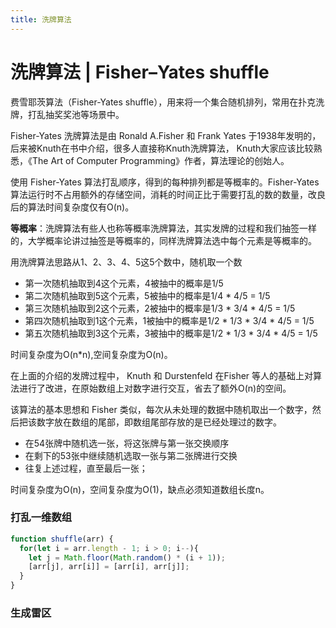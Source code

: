 ```yaml
---
title: 洗牌算法
---
```

# 洗牌算法 | Fisher–Yates shuffle

费雪耶茨算法（Fisher-Yates shuffle），用来将一个集合随机排列，常用在扑克洗牌，打乱抽奖奖池等场景中。

Fisher-Yates 洗牌算法是由 Ronald A.Fisher 和 Frank Yates 于1938年发明的，后来被Knuth在书中介绍，很多人直接称Knuth洗牌算法， Knuth大家应该比较熟悉，《The Art of Computer Programming》作者，算法理论的创始人。

使用 Fisher-Yates 算法打乱顺序，得到的每种排列都是等概率的。Fisher-Yates 算法运行时不占用额外的存储空间，消耗的时间正比于需要打乱的数的数量，改良后的算法时间复杂度仅有O(n)。

**等概率**：洗牌算法有些人也称等概率洗牌算法，其实发牌的过程和我们抽签一样的，大学概率论讲过抽签是等概率的，同样洗牌算法选中每个元素是等概率的。

用洗牌算法思路从1、2、3、4、5这5个数中，随机取一个数

+ 第一次随机抽取到4这个元素，4被抽中的概率是1/5
+ 第二次随机抽取到5这个元素，5被抽中的概率是1/4 * 4/5 = 1/5
+ 第三次随机抽取到2这个元素，2被抽中的概率是1/3 \* 3/4  * 4/5 = 1/5
+ 第四次随机抽取到1这个元素，1被抽中的概率是1/2 * 1/3 * 3/4 * 4/5 = 1/5
+ 第五次随机抽取到3这个元素，3被抽中的概率是1/2 * 1/3 * 3/4 * 4/5 = 1/5

时间复杂度为O(n*n),空间复杂度为O(n)。

在上面的介绍的发牌过程中， Knuth 和 Durstenfeld 在Fisher 等人的基础上对算法进行了改进，在原始数组上对数字进行交互，省去了额外O(n)的空间。

该算法的基本思想和 Fisher 类似，每次从未处理的数据中随机取出一个数字，然后把该数字放在数组的尾部，即数组尾部存放的是已经处理过的数字。

+ 在54张牌中随机选一张，将这张牌与第一张交换顺序
+ 在剩下的53张中继续随机选取一张与第二张牌进行交换
+ 往复上述过程，直至最后一张；

时间复杂度为O(n)，空间复杂度为O(1)，缺点必须知道数组长度n。

### 打乱一维数组

```js
function shuffle(arr) {
  for(let i = arr.length - 1; i > 0; i--){
    let j = Math.floor(Math.random() * (i + 1));
    [arr[j], arr[i]] = [arr[i], arr[j]];
  }
}
```

### 生成雷区

